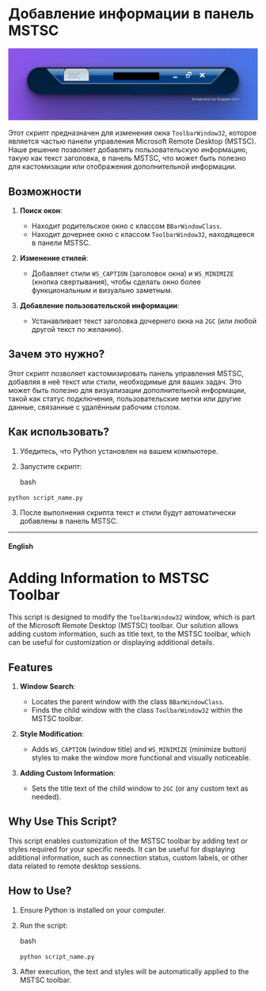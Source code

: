 
# Добавление информации в панель MSTSC

![Пример заголовка MSTSC](mstsc_title.png)

Этот скрипт предназначен для изменения окна `ToolbarWindow32`, которое является частью панели управления Microsoft Remote Desktop (MSTSC). Наше решение позволяет добавлять пользовательскую информацию, такую как текст заголовка, в панель MSTSC, что может быть полезно для кастомизации или отображения дополнительной информации.

## Возможности

1.  **Поиск окон**:
    
    -   Находит родительское окно с классом `BBarWindowClass`.
    -   Находит дочернее окно с классом `ToolbarWindow32`, находящееся в панели MSTSC.
2.  **Изменение стилей**:
    
    -   Добавляет стили `WS_CAPTION` (заголовок окна) и `WS_MINIMIZE` (кнопка свертывания), чтобы сделать окно более функциональным и визуально заметным.
3.  **Добавление пользовательской информации**:
    
    -   Устанавливает текст заголовка дочернего окна на `2GC` (или любой другой текст по желанию).

## Зачем это нужно?

Этот скрипт позволяет кастомизировать панель управления MSTSC, добавляя в неё текст или стили, необходимые для ваших задач. Это может быть полезно для визуализации дополнительной информации, такой как статус подключения, пользовательские метки или другие данные, связанные с удалённым рабочим столом.

## Как использовать?

1.  Убедитесь, что Python установлен на вашем компьютере.
2.  Запустите скрипт:
    
    bash
    
`python script_name.py` 
    
3.  После выполнения скрипта текст и стили будут автоматически добавлены в панель MSTSC.

----------

#### English

# Adding Information to MSTSC Toolbar

This script is designed to modify the `ToolbarWindow32` window, which is part of the Microsoft Remote Desktop (MSTSC) toolbar. Our solution allows adding custom information, such as title text, to the MSTSC toolbar, which can be useful for customization or displaying additional details.

## Features

1.  **Window Search**:
    
    -   Locates the parent window with the class `BBarWindowClass`.
    -   Finds the child window with the class `ToolbarWindow32` within the MSTSC toolbar.
2.  **Style Modification**:
    
    -   Adds `WS_CAPTION` (window title) and `WS_MINIMIZE` (minimize button) styles to make the window more functional and visually noticeable.
3.  **Adding Custom Information**:
    
    -   Sets the title text of the child window to `2GC` (or any custom text as needed).

## Why Use This Script?

This script enables customization of the MSTSC toolbar by adding text or styles required for your specific needs. It can be useful for displaying additional information, such as connection status, custom labels, or other data related to remote desktop sessions.

## How to Use?

1.  Ensure Python is installed on your computer.
2.  Run the script:
    
    bash
    
    `python script_name.py` 
    
3.  After execution, the text and styles will be automatically applied to the MSTSC toolbar.

